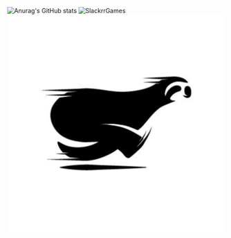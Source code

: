 ![Anurag's GitHub stats](https://github-readme-stats.vercel.app/api?username=ublockedslackrr&show_icons=true&theme=dracula)
![SlackrrGames](https://github.io/image?repo=ublockedslackrr/slackrrgames.png#)
<a href="https://ublockedslackrr.github.io./"><img src="slackrr.png"></a>
